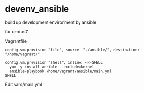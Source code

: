 # devenv_ansible
build up development environment by ansible

for centos7

Vagrantfile

    config.vm.provision "file", source: "./ansible/", destination: "/home/vagrant/"

    config.vm.provision "shell", inline: <<-SHELL
      yum -y install ansible --exclude=kernel
      ansible-playbook /home/vagrant/ansible/main.yml
    SHELL

Edit vars/main.yml

